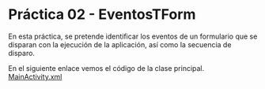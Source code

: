 # Práctica 02 - EventosTForm



En esta práctica, se pretende identificar los eventos de un formulario que se disparan con la ejecución
de la aplicación, así como la secuencia de disparo.

En el siguiente enlace vemos el código de la clase principal.
[MainActivity.xml](http://localhost/)

